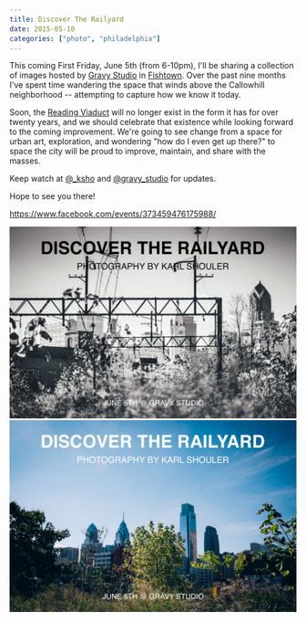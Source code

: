 ```yaml
---
title: Discover The Railyard
date: 2015-05-10
categories: ["photo", "philadelphia"]
---
```


This coming First Friday, June 5th (from 6-10pm), I'll be sharing a collection of images hosted by [Gravy Studio](http://www.gravy-studio.com/) in [Fishtown](https://goo.gl/maps/VGJVi). Over the past nine months I've spent time wandering the space that winds above the Callowhill neighborhood -- attempting to capture how we know it today.

Soon, the [Reading Viaduct](http://en.wikipedia.org/wiki/Reading_Viaduct) will no longer exist in the form it has for over twenty years, and we should celebrate that existence while looking forward to the coming improvement. We're going to see change from a space for urban art, exploration, and wondering "how do I even get up there?" to space the city will be proud to improve, maintain, and share with the masses.

Keep watch at [@_ksho](https://instagram.com/_ksho/) and [@gravy_studio](https://instagram.com/gravy_studio/) for updates.

Hope to see you there!

https://www.facebook.com/events/373459476175988/

![poster1](/static/images/posts/2015-05-10-gravy/20141012-20141012-gravy_postcard_2_20141012-DSCF1479.jpg)
![poster2](/static/images/posts/2015-05-10-gravy/20141012-20141012-gravy_postcard_20141012-DSCF1479.jpg)
